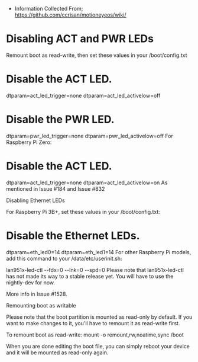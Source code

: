 - Information Collected From; https://github.com/ccrisan/motioneyeos/wiki/
# Disabling ACT and PWR LEDs

Remount boot as read-write, then set these values in your /boot/config.txt

# Disable the ACT LED.
dtparam=act_led_trigger=none
dtparam=act_led_activelow=off

# Disable the PWR LED.
dtparam=pwr_led_trigger=none
dtparam=pwr_led_activelow=off
For Raspberry Pi Zero:

# Disable the ACT LED.
dtparam=act_led_trigger=none
dtparam=act_led_activelow=on
As mentioned in Issue #184 and Issue #832

Disabling Ethernet LEDs

For Raspberry Pi 3B+, set these values in your /boot/config.txt:

# Disable the Ethernet LEDs.
dtparam=eth_led0=14
dtparam=eth_led1=14
For other Raspberry Pi models, add this command to your /data/etc/userinit.sh:

lan951x-led-ctl --fdx=0 --lnk=0 --spd=0
Please note that lan951x-led-ctl has not made its way to a stable release yet. You will have to use the nightly-dev for now.

More info in Issue #1528.

Remounting boot as writable

Please note that the boot partition is mounted as read-only by default. If you want to make changes to it, you'll have to remount it as read-write first.

To remount boot as read-write: mount -o remount,rw,noatime,sync /boot

When you are done editing the boot file, you can simply reboot your device and it will be mounted as read-only again.
